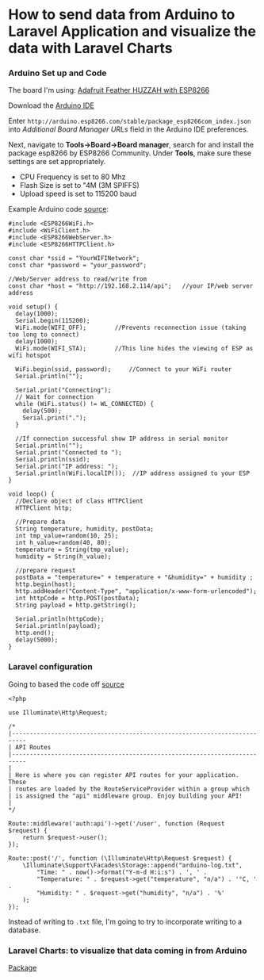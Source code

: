 # How to send data from Arduino to Laravel Application and visualize the data with Laravel Charts




### Arduino Set up and Code
The board I'm using:
[Adafruit Feather HUZZAH with ESP8266](https://www.adafruit.com/product/2821)

Download the [Arduino IDE]([https://www.arduino.cc/en/Main/Software](https://www.arduino.cc/en/Main/Software))

Enter `http://arduino.esp8266.com/stable/package_esp8266com_index.json` into _Additional Board Manager URLs_ field in the Arduino IDE preferences.


Next, navigate to **Tools->Board->Board manager**, search for and install the package esp8266 by ESP8266 Community. Under **Tools**, make sure these settings are set appropriately. 

* CPU Frequency is set to 80 Mhz
* Flash Size is set to "4M (3M SPIFFS) 
* Upload speed is set to 115200 baud

Example Arduino code [source](https://github.com/bkolicoski/arduino-laravel-communication):
	
		 
	#include <ESP8266WiFi.h>
	#include <WiFiClient.h> 
	#include <ESP8266WebServer.h>
	#include <ESP8266HTTPClient.h>
	 
	const char *ssid = "YourWIFINetwork";  
	const char *password = "your_password";
	 
	//Web/Server address to read/write from 
	const char *host = "http://192.168.2.114/api";   //your IP/web server address

	void setup() {
	  delay(1000);
	  Serial.begin(115200);
	  WiFi.mode(WIFI_OFF);        //Prevents reconnection issue (taking too long to connect)
	  delay(1000);
	  WiFi.mode(WIFI_STA);        //This line hides the viewing of ESP as wifi hotspot
	  
	  WiFi.begin(ssid, password);     //Connect to your WiFi router
	  Serial.println("");
	 
	  Serial.print("Connecting");
	  // Wait for connection
	  while (WiFi.status() != WL_CONNECTED) {
	    delay(500);
	    Serial.print(".");
	  }
	 
	  //If connection successful show IP address in serial monitor
	  Serial.println("");
	  Serial.print("Connected to ");
	  Serial.println(ssid);
	  Serial.print("IP address: ");
	  Serial.println(WiFi.localIP());  //IP address assigned to your ESP
	}
	 
	void loop() {
	  //Declare object of class HTTPClient
	  HTTPClient http;

	  //Prepare data
	  String temperature, humidity, postData;
	  int tmp_value=random(10, 25);
	  int h_value=random(40, 80);
	  temperature = String(tmp_value);
	  humidity = String(h_value);
	 
	  //prepare request
	  postData = "temperature=" + temperature + "&humidity=" + humidity ;
	  http.begin(host);
	  http.addHeader("Content-Type", "application/x-www-form-urlencoded");
	  int httpCode = http.POST(postData);
	  String payload = http.getString();
	 
	  Serial.println(httpCode);
	  Serial.println(payload);
	  http.end();
	  delay(5000);
	}

### Laravel configuration
Going to based the code off [source](https://github.com/bkolicoski/arduino-laravel-communication/blob/master/Laravel/routes/api.php)
	  
	<?php

	use Illuminate\Http\Request;

	/*
	|--------------------------------------------------------------------------
	| API Routes
	|--------------------------------------------------------------------------
	|
	| Here is where you can register API routes for your application. These
	| routes are loaded by the RouteServiceProvider within a group which
	| is assigned the "api" middleware group. Enjoy building your API!
	|
	*/

	Route::middleware('auth:api')->get('/user', function (Request $request) {
	    return $request->user();
	});

	Route::post('/', function (\Illuminate\Http\Request $request) {
	    \Illuminate\Support\Facades\Storage::append("arduino-log.txt",
	        "Time: " . now()->format("Y-m-d H:i:s") . ', ' .
	        "Temperature: " . $request->get("temperature", "n/a") . '°C, ' .
	        "Humidity: " . $request->get("humidity", "n/a") . '%'
	    );
	});

Instead of writing to `.txt` file, I'm going to try to incorporate writing to a database. 

### Laravel Charts: to visualize that data coming in from Arduino

[Package](https://packagist.org/packages/laraveldaily/laravel-charts)